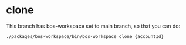 # clone

This branch has bos-workspace set to main branch, so that you can do:

```cmd
./packages/bos-workspace/bin/bos-workspace clone {accountId}
```
